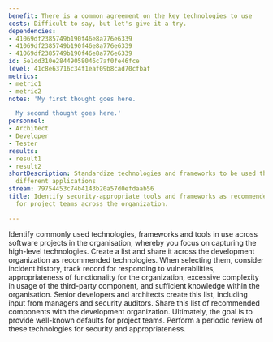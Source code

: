```yaml
---
benefit: There is a common agreement on the key technologies to use
costs: Difficult to say, but let's give it a try.
dependencies:
- 41069df2385749b190f46e8a776e6339
- 41069df2385749b190f46e8a776e6339
- 41069df2385749b190f46e8a776e6339
id: 5e1dd310e28449058046c7af0fe46fce
level: 41c8e63716c34f1eaf09b8cad70cfbaf
metrics:
- metric1
- metric2
notes: 'My first thought goes here.

  My second thought goes here.'
personnel:
- Architect
- Developer
- Tester
results:
- result1
- result2
shortDescription: Standardize technologies and frameworks to be used throughout the
  different applications
stream: 79754453c74b4143b20a57d0efdaab56
title: Identify security-appropriate tools and frameworks as recommended technologies
  for project teams across the organization.

---
```

Identify commonly used technologies, frameworks and tools in use across software projects in the organisation, whereby you focus on capturing the high-level technologies.
Create a list and share it across the development organization as recommended technologies. When selecting them, consider incident history, track record for responding to vulnerabilities, appropriateness of functionality for the organization, excessive complexity in usage of the third-party component, and sufficient knowledge within the organisation.
Senior developers and architects create this list, including input from managers and security auditors. Share this list of recommended components with the development organization. Ultimately, the goal is to provide well-known defaults for project teams. Perform a periodic review of these technologies for security and appropriateness.
